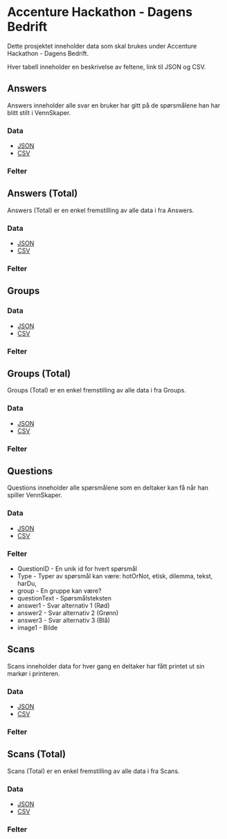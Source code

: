 # Accenture Hackathon - Dagens Bedrift

Dette prosjektet inneholder data som skal brukes under Accenture Hackathon - Dagens Bedrift.

Hver tabell inneholder en beskrivelse av feltene, link til JSON og CSV.

## Answers

Answers inneholder alle svar en bruker har gitt på de spørsmålene han har blitt stilt i VennSkaper.

### Data

* [JSON](https://github.com/langz/dagensbedrift/blob/master/answers/answers.json)
* [CSV](https://github.com/langz/dagensbedrift/blob/master/answers/answers.csv)

### Felter



## Answers (Total)

Answers (Total) er en enkel fremstilling av alle data i fra Answers.

### Data

* [JSON](https://github.com/langz/dagensbedrift/blob/master/answers-total/answers-total.json)
* [CSV](https://github.com/langz/dagensbedrift/blob/master/answers-total/answers-total.csv)

### Felter

## Groups

### Data

* [JSON](https://github.com/langz/dagensbedrift/blob/master/groups/groups.json)
* [CSV](https://github.com/langz/dagensbedrift/blob/master/groups/groups.csv)

### Felter



## Groups (Total)

Groups (Total) er en enkel fremstilling av alle data i fra Groups.

### Data

* [JSON](https://github.com/langz/dagensbedrift/blob/master/groups-total/groups-total.json)
* [CSV](https://github.com/langz/dagensbedrift/blob/master/groups-total/groups-total.csv)

### Felter



## Questions

Questions inneholder alle spørsmålene som en deltaker kan få når han spiller VennSkaper.

### Data

* [JSON](https://github.com/langz/dagensbedrift/blob/master/questions/questions.json)
* [CSV](https://github.com/langz/dagensbedrift/blob/master/questions/questions.csv)

### Felter

* QuestionID - En unik id for hvert spørsmål
* Type - Typer av spørsmål kan være: hotOrNot, etisk, dilemma, tekst, harDu, 
* group - En gruppe kan være?
* questionText - Spørsmålsteksten
* answer1 - Svar alternativ 1 (Rød)
* answer2 - Svar alternativ 2 (Grønn)
* answer3 - Svar alternativ 3 (Blå)
* image1 - Bilde

## Scans

Scans inneholder data for hver gang en deltaker har fått printet ut sin markør i printeren.

### Data

* [JSON](https://github.com/langz/dagensbedrift/blob/master/scans/scans.json)
* [CSV](https://github.com/langz/dagensbedrift/blob/master/scans/scans.csv)

### Felter



## Scans (Total)

Scans (Total) er en enkel fremstilling av alle data i fra Scans.

### Data

* [JSON](https://github.com/langz/dagensbedrift/blob/master/scans-total/scans-total.json)
* [CSV](https://github.com/langz/dagensbedrift/blob/master/scans-total/scans-total.csv)

### Felter

